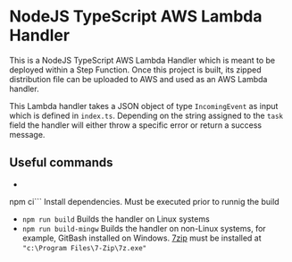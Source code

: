 # NodeJS TypeScript AWS Lambda Handler

This is a NodeJS TypeScript AWS Lambda Handler which is meant to be deployed within a Step Function. Once this project is built, its zipped distribution file can be uploaded to AWS and used as an AWS Lambda handler.

This Lambda handler takes a JSON object of type `IncomingEvent` as input which is defined in `index.ts`. Depending on the string assigned to the `task` field the handler will either throw a specific error or return a success message.

## Useful commands

- ``` Bash    
npm ci``` Install dependencies. Must be executed prior to runnig the build
- `npm run build` Builds the handler on Linux systems
- `npm run build-mingw` Builds the handler on non-Linux systems, for example, GitBash installed on Windows. [7zip](https://www.7-zip.org/) must be installed at `"c:\Program Files\7-Zip\7z.exe"`
